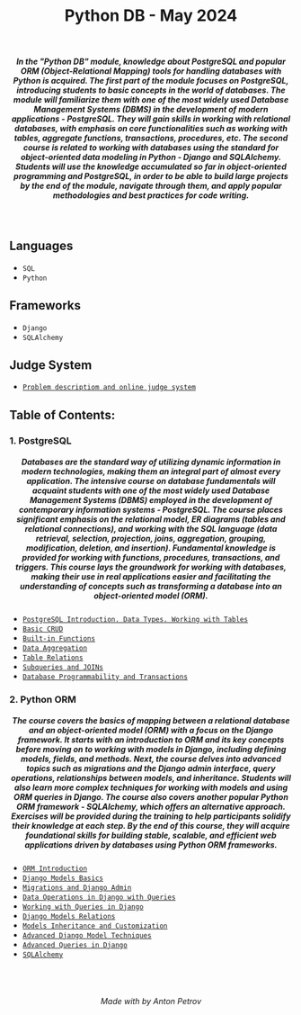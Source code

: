<h1 align="center">
Python DB - May 2024
</h1>

<br/>

<h5 align="center">
In the "Python DB" module, knowledge about PostgreSQL and popular ORM (Object-Relational Mapping) tools for handling databases with Python is acquired. The first part of the module focuses on PostgreSQL, introducing students to basic concepts in the world of databases. The module will familiarize them with one of the most widely used Database Management Systems (DBMS) in the development of modern applications - PostgreSQL. They will gain skills in working with relational databases, with emphasis on core functionalities such as working with tables, aggregate functions, transactions, procedures, etc. The second course is related to working with databases using the standard for object-oriented data modeling in Python - Django and SQLAlchemy. Students will use the knowledge accumulated so far in object-oriented programming and PostgreSQL, in order to be able to build large projects by the end of the module, navigate through them, and apply popular methodologies and best practices for code writing.
</h5>

<br/>

## Languages

- `SQL`
- `Python`

## Frameworks

- `Django`
- `SQLAlchemy`

## Judge System

- [`Problem descriptiom and online judge system`](https://judge.softuni.org/Contests#!/List/ByCategory/426/Python-DB)

## Table of Contents:

### 1. PostgreSQL

<h5 align="center">
Databases are the standard way of utilizing dynamic information in modern technologies, making them an integral part of almost every application. The intensive course on database fundamentals will acquaint students with one of the most widely used Database Management Systems (DBMS) employed in the development of contemporary information systems - PostgreSQL. The course places significant emphasis on the relational model, ER diagrams (tables and relational connections), and working with the SQL language (data retrieval, selection, projection, joins, aggregation, grouping, modification, deletion, and insertion). Fundamental knowledge is provided for working with functions, procedures, transactions, and triggers. This course lays the groundwork for working with databases, making their use in real applications easier and facilitating the understanding of concepts such as transforming a database into an object-oriented model (ORM).
</h5>

- [`PostgreSQL Introduction. Data Types. Working with Tables`](https://github.com/tonytech83/Python-DB/tree/main/01_PostgreSQL/01_Data_Types_and_Table_Basics)
- [`Basic CRUD`](https://github.com/tonytech83/Python-DB/tree/main/01_PostgreSQL/02_Basic_CRUD)
- [`Built-in Functions`](https://github.com/tonytech83/Python-DB/tree/main/01_PostgreSQL/03_Built_in_Functions)
- [`Data Aggregation`](https://github.com/tonytech83/Python-DB/tree/main/01_PostgreSQL/04_Data_Aggregation)
- [`Table Relations`](https://github.com/tonytech83/Python-DB/tree/main/01_PostgreSQL/05_Table_Relations)
- [`Subqueries and JOINs`](https://github.com/tonytech83/Python-DB/tree/main/01_PostgreSQL/06_Subqueries_and_JOINs)
- [`Database Programmability and Transactions`](https://github.com/tonytech83/Python-DB/tree/main/01_PostgreSQL/07_Database_Programmability)

### 2. Python ORM

<h5 align="center">
The course covers the basics of mapping between a relational database and an object-oriented model (ORM) with a focus on the Django framework. It starts with an introduction to ORM and its key concepts before moving on to working with models in Django, including defining models, fields, and methods. Next, the course delves into advanced topics such as migrations and the Django admin interface, query operations, relationships between models, and inheritance. Students will also learn more complex techniques for working with models and using ORM queries in Django. The course also covers another popular Python ORM framework - SQLAlchemy, which offers an alternative approach. Exercises will be provided during the training to help participants solidify their knowledge at each step. By the end of this course, they will acquire foundational skills for building stable, scalable, and efficient web applications driven by databases using Python ORM frameworks.
</h5>

- [`ORM Introduction`](https://github.com/tonytech83/Python-DB/tree/main/02_Python_ORM/00_ORM_Introduction)
- [`Django Models Basics`](https://github.com/tonytech83/Python-DB/tree/main/02_Python_ORM/01_Django_Models_Basics)
- [`Migrations and Django Admin`](https://github.com/tonytech83/Python-DB/tree/main/02_Python_ORM/02_Migrations_and_Django_Admin)
- [`Data Operations in Django with Queries`](https://github.com/tonytech83/Python-DB/tree/main/02_Python_ORM/03_Data_Operations_in_Django_with_Queries)
- [`Working with Queries in Django`](https://github.com/tonytech83/Python-DB/tree/main/02_Python_ORM/04_Working_with_Queries_in_Django)
- [`Django Models Relations`](https://github.com/tonytech83/Python-DB/tree/main/02_Python_ORM/05_Django_Models_Relations)
- [`Models Inheritance and Customization`](https://github.com/tonytech83/Python-DB/tree/main/02_Python_ORM/06_Models_Inheritance_and_Customization)
- [`Advanced Django Model Techniques`](https://github.com/tonytech83/Python-DB/tree/main/02_Python_ORM/07_Advanced_Django_Model_Techniques)
- [`Advanced Queries in Django`](https://github.com/tonytech83/Python-DB/tree/main/02_Python_ORM/08_Advanced_Queries_in_Django)
- [`SQLAlchemy`](https://github.com/tonytech83/Python-DB/tree/main/02_Python_ORM/09_SQLAlchemy)

<br/>
<br/>

<h6 align="center"> Made with by Anton Petrov </h6>
